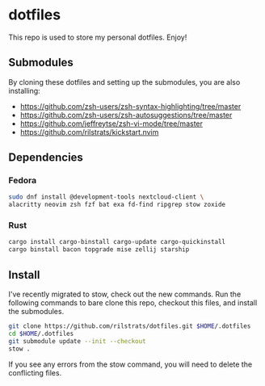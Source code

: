 # dotfiles

This repo is used to store my personal dotfiles. Enjoy!

## Submodules

By cloning these dotfiles and setting up the submodules, you are also installing:

- https://github.com/zsh-users/zsh-syntax-highlighting/tree/master
- https://github.com/zsh-users/zsh-autosuggestions/tree/master
- https://github.com/jeffreytse/zsh-vi-mode/tree/master
- https://github.com/rilstrats/kickstart.nvim

## Dependencies

### Fedora

```bash
sudo dnf install @development-tools nextcloud-client \
alacritty neovim zsh fzf bat exa fd-find ripgrep stow zoxide
```

<!-- #### i3 -->
<!---->
<!-- ```bash -->
<!-- sudo dnf install dunst i3 rofi feh \ -->
<!-- brightnessctl polybar wmctrl xset \ -->
<!-- ImageMagick xautolock xss-lock  -->
<!-- ``` -->

### Rust

```bash
cargo install cargo-binstall cargo-update cargo-quickinstall
cargo binstall bacon topgrade mise zellij starship
```
<!-- cargo install bacon bat bottom du-dust exa procs ripgrep sd topgrade zoxide -->


## Install

I've recently migrated to stow, check out the new commands.
Run the following commands to bare clone this repo, checkout this files, and install the submodules.

```bash
git clone https://github.com/rilstrats/dotfiles.git $HOME/.dotfiles
cd $HOME/.dotfiles
git submodule update --init --checkout
stow .
```

If you see any errors from the stow command, you will need to delete the conflicting files.

<!-- ### i3 -->
<!---->
<!-- ``` -->
<!-- cd $HOME/.config/i3/i3lock-fancy; sudo make install -->
<!-- ``` -->

<!-- ### Permanent Aliases -->
<!---->
<!-- Note, if you are cloning this repo, you will not need to create these aliases, they are already in `~/.zshrc`. -->
<!---->
<!-- ```bash -->
<!-- echo "dotfiles() {/usr/bin/git --git-dir=$XDG_CONFIG_HOME/.dotfiles.git --work-tree=$HOME $*} -->
<!-- alias dfs=dotfiles" >> $HOME/.zshrc -->
<!-- ``` -->
<!---->
<!-- This enables you to use commands such as `dfs status` just like `git status` to manage the dotfiles. -->
<!---->
<!-- ### High DPI -->
<!---->
<!-- When using a high DPI screen, you will want to run this command. -->
<!---->
<!-- ```bash -->
<!-- ln $XDG_CONFIG_HOME/Xresources/hi-dpi $HOME/.Xresources -->
<!-- ``` -->
<!---->
<!-- ### Touchpad -->
<!---->
<!-- Edit `/usr/share/X11/xorg.conf.d/40-libinput.conf` to have these in the touchpad section. -->
<!---->
<!-- ``` -->
<!--         Option "NaturalScrolling" "True" -->
<!--         Option "Tapping" "on" -->
<!--         Option "TappingButtonMap" "lrm" -->
<!--         Option "AccelSpeed" "0.5" -->
<!-- ``` -->
<!---->
<!-- ### Power Button Sleep -->
<!---->
<!-- Edit `/etc/systemd/logind.conf` to have this line -->
<!---->
<!-- ``` -->
<!-- HandlePowerKey=suspend -->
<!-- ``` -->
<!---->
